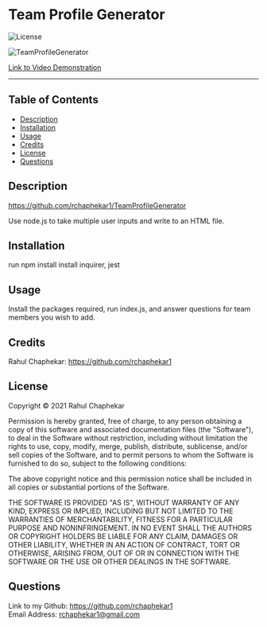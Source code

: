 # Team Profile Generator

![License](https://img.shields.io/npm/l/inquirer)

![TeamProfileGenerator](https://user-images.githubusercontent.com/46513647/106217966-f9944100-619b-11eb-88f9-3b6061fcb360.png)

<a href="https://drive.google.com/file/d/1AdlVM_H2K8VsnFsM0goz7H_uyh6z0y-v/view?usp=sharing" target="_blank">Link to Video Demonstration</a>

<hr>

## Table of Contents
<ul>
    <li><a href="#description">Description</a></li>
    <li><a href="#installation">Installation</a></li>
    <li><a href="#usage">Usage</a></li>
    <li><a href="#credits">Credits</a></li>
    <li><a href="#license">License</a></li>
    <li><a href="#questions">Questions</a></li>
</ul>

## Description

https://github.com/rchaphekar1/TeamProfileGenerator

Use node.js to take multiple user inputs and write to an HTML file.

## Installation

run npm install
install inquirer, jest

## Usage

Install the packages required, run index.js, and answer questions for team members you wish to add.

## Credits

Rahul Chaphekar: https://github.com/rchaphekar1

## License

Copyright © 2021 Rahul Chaphekar

Permission is hereby granted, free of charge, to any person obtaining a copy
of this software and associated documentation files (the "Software"), to deal
in the Software without restriction, including without limitation the rights
to use, copy, modify, merge, publish, distribute, sublicense, and/or sell
copies of the Software, and to permit persons to whom the Software is
furnished to do so, subject to the following conditions:

The above copyright notice and this permission notice shall be included in all
copies or substantial portions of the Software.

THE SOFTWARE IS PROVIDED "AS IS", WITHOUT WARRANTY OF ANY KIND, EXPRESS OR
IMPLIED, INCLUDING BUT NOT LIMITED TO THE WARRANTIES OF MERCHANTABILITY,
FITNESS FOR A PARTICULAR PURPOSE AND NONINFRINGEMENT. IN NO EVENT SHALL THE
AUTHORS OR COPYRIGHT HOLDERS BE LIABLE FOR ANY CLAIM, DAMAGES OR OTHER
LIABILITY, WHETHER IN AN ACTION OF CONTRACT, TORT OR OTHERWISE, ARISING FROM,
OUT OF OR IN CONNECTION WITH THE SOFTWARE OR THE USE OR OTHER DEALINGS IN THE
SOFTWARE.

## Questions

Link to my Github: https://github.com/rchaphekar1
<br>
Email Address: rchaphekar1@gmail.com